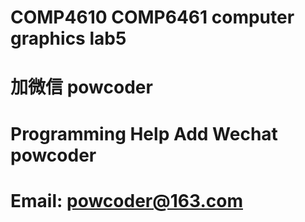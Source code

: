 # COMP4610 COMP6461 computer graphics lab5
# 加微信 powcoder

# Programming Help Add Wechat powcoder

# Email: powcoder@163.com

